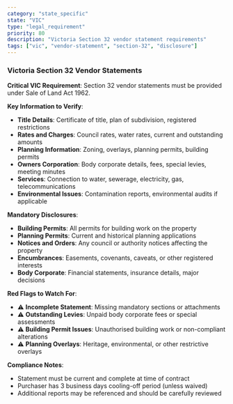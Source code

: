 ```yaml
---
category: "state_specific" 
state: "VIC"
type: "legal_requirement"
priority: 80
description: "Victoria Section 32 vendor statement requirements"
tags: ["vic", "vendor-statement", "section-32", "disclosure"]
---
```


### Victoria Section 32 Vendor Statements

**Critical VIC Requirement**: Section 32 vendor statements must be provided under Sale of Land Act 1962.

**Key Information to Verify**:
- **Title Details**: Certificate of title, plan of subdivision, registered restrictions
- **Rates and Charges**: Council rates, water rates, current and outstanding amounts
- **Planning Information**: Zoning, overlays, planning permits, building permits
- **Owners Corporation**: Body corporate details, fees, special levies, meeting minutes
- **Services**: Connection to water, sewerage, electricity, gas, telecommunications
- **Environmental Issues**: Contamination reports, environmental audits if applicable

**Mandatory Disclosures**:
- **Building Permits**: All permits for building work on the property
- **Planning Permits**: Current and historical planning applications
- **Notices and Orders**: Any council or authority notices affecting the property
- **Encumbrances**: Easements, covenants, caveats, or other registered interests
- **Body Corporate**: Financial statements, insurance details, major decisions

**Red Flags to Watch For**:
- ⚠️ **Incomplete Statement**: Missing mandatory sections or attachments
- ⚠️ **Outstanding Levies**: Unpaid body corporate fees or special assessments
- ⚠️ **Building Permit Issues**: Unauthorised building work or non-compliant alterations
- ⚠️ **Planning Overlays**: Heritage, environmental, or other restrictive overlays

**Compliance Notes**:
- Statement must be current and complete at time of contract
- Purchaser has 3 business days cooling-off period (unless waived)
- Additional reports may be referenced and should be carefully reviewed